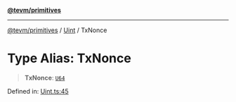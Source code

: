 [**@tevm/primitives**](../../../README.md)

***

[@tevm/primitives](../../../globals.md) / [Uint](../README.md) / TxNonce

# Type Alias: TxNonce

> **TxNonce**: [`U64`](U64.md)

Defined in: [Uint.ts:45](https://github.com/evmts/tevm-monorepo/blob/main/packages/primitives/src/Uint.ts#L45)
